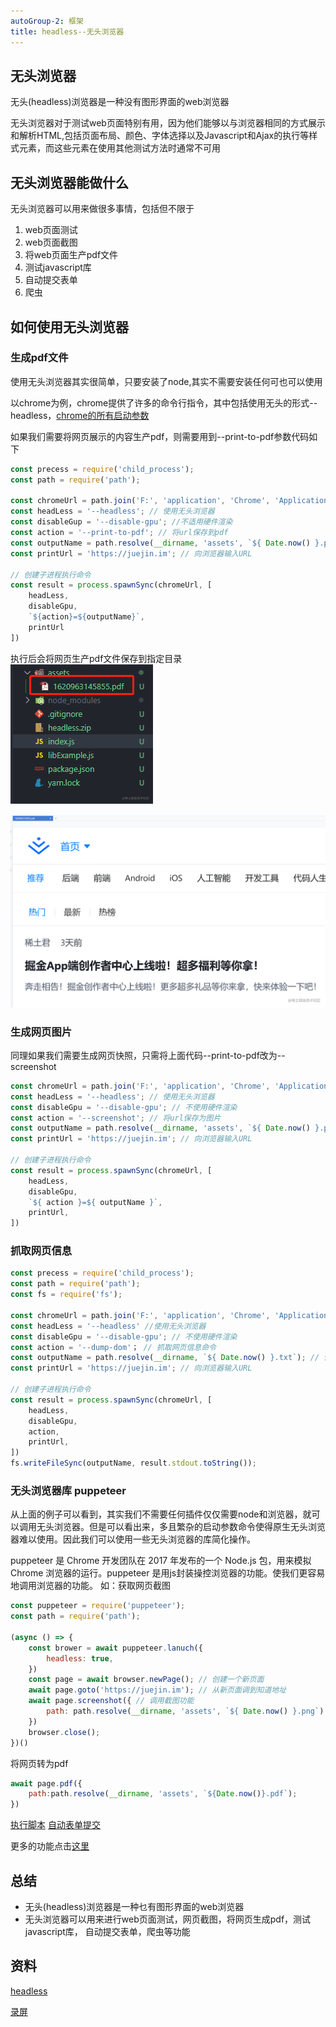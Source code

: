 ```yaml
---
autoGroup-2: 框架
title: headless--无头浏览器
---
```

## 无头浏览器
无头(headless)浏览器是一种没有图形界面的web浏览器

无头浏览器对于测试web页面特别有用，因为他们能够以与浏览器相同的方式展示和解析HTML,包括页面布局、颜色、字体选择以及Javascript和Ajax的执行等样式元素，而这些元素在使用其他测试方法时通常不可用

## 无头浏览器能做什么
无头浏览器可以用来做很多事情，包括但不限于
1. web页面测试
2. web页面截图
3. 将web页面生产pdf文件
4. 测试javascript库
5. 自动提交表单
6. 爬虫

## 如何使用无头浏览器
### 生成pdf文件
使用无头浏览器其实很简单，只要安装了node,其实不需要安装任何可也可以使用

以chrome为例，chrome提供了许多的命令行指令，其中包括使用无头的形式--headless，[chrome的所有启动参数](https://www.cnblogs.com/yikemogutou/p/12624113.html)

如果我们需要将网页展示的内容生产pdf，则需要用到--print-to-pdf参数代码如下
```js
const precess = require('child_process');
const path = require('path');

const chromeUrl = path.join('F:', 'application', 'Chrome', 'Application', 'chrome'); // 浏览器路径
const headLess = '--headless'; // 使用无头浏览器
const disableGup = '--disable-gpu'; //不适用硬件渲染
const action = '--print-to-pdf'; // 将url保存到pdf
const outputName = path.resolve(__dirname, 'assets', `${ Date.now() }.pdf`); // 保存文件路径
const printUrl = 'https://juejin.im'; // 向浏览器输入URL

// 创建子进程执行命令
const result = process.spawnSync(chromeUrl, [
    headLess,
    disableGpu,
    `${action}=${outputName}`,
    printUrl
])
```
执行后会将网页生产pdf文件保存到指定目录
![code](./images/68747470733a2f2f70362d6a75656a696e2e62797465696d672e636f6d2f746f732d636e2d692d6b3375316662706663702f37373131613264313436643534343435386137366566386463346533366366657e74706c762d6b3375316662706663.png)

![pdf](./images/68747470733a2f2f70312d6a75656a696e2e62797465696d672e636f6d2f746f732d636e2d692d6b3375316662706663702f66643362393936346438623734316333396636373763663737303166636565327e74706c762d6b3375316662706663702d77.png)

### 生成网页图片
同理如果我们需要生成网页快照，只需将上面代码--print-to-pdf改为--screenshot
```js
const chromeUrl = path.join('F:', 'application', 'Chrome', 'Application', 'chrome'); // 浏览器路径
const headLess = '--headless'; // 使用无头浏览器
const disableGpu = '--disable-gpu'; // 不使用硬件渲染
const action = '--screenshot'; // 将url保存为图片
const outputName = path.resolve(__dirname, 'assets', `${ Date.now() }.png`); // 保存文件路径
const printUrl = 'https://juejin.im'; // 向浏览器输入URL

// 创建子进程执行命令
const result = process.spawnSync(chromeUrl, [
    headLess,
    disableGpu,
    `${ action }=${ outputName }`,
    printUrl,
])
```
### 抓取网页信息
```js
const precess = require('child_process');
const path = require('path');
const fs = require('fs');

const chromeUrl = path.join('F:', 'application', 'Chrome', 'Application', 'chrome'); // 浏览器路径
const headLess = '--headless' //使用无头浏览器
const disableGpu = '--disable-gpu'; // 不使用硬件渲染
const action = '--dump-dom'； // 抓取网页信息命令
const outputName = path.resolve(__dirname, `${ Date.now() }.txt`); // 保存地址
const printUrl = 'https://juejin.im'; // 向浏览器输入URL

// 创建子进程执行命令
const result = process.spawnSync(chromeUrl, [
    headLess,
    disableGpu,
    action,
    printUrl,
])
fs.writeFileSync(outputName, result.stdout.toString());
```
### 无头浏览器库 puppeteer
从上面的例子可以看到，其实我们不需要任何插件仅仅需要node和浏览器，就可以调用无头浏览器。但是可以看出来，多且繁杂的启动参数命令使得原生无头浏览器难以使用。因此我们可以使用一些无头浏览器的库简化操作。

puppeteer 是 Chrome 开发团队在 2017 年发布的一个 Node.js 包，用来模拟 Chrome 浏览器的运行。puppeteer 是用js封装操控浏览器的功能。使我们更容易地调用浏览器的功能。
如：获取网页截图
```js
const puppeteer = require('puppeteer');
const path = require('path');

(async () => {
    const brower = await puppeteer.lanuch({
        headless: true,
    })
    const page = await browser.newPage(); // 创建一个新页面
    await page.goto('https://juejin.im'); // 从新页面调到知道地址
    await page.screenshot({ // 调用截图功能
        path: path.resolve(__dirname, 'assets', `${ Date.now() }.png`)
    })
    browser.close();
})()
```
将网页转为pdf
```js
await page.pdf({
    path:path.resolve(__dirname, 'assets', `${Date.now()}.pdf`);
})
```
[执行脚本](https://juejin.cn/post/6844903504276881422#heading-6)
[自动表单提交](https://juejin.cn/post/6844903504276881422#heading-7)

更多的功能点击[这里](https://www.npmjs.com/package/puppeteer)

## 总结
- 无头(headless)浏览器是一种乜有图形界面的web浏览器
- 无头浏览器可以用来进行web页面测试，网页截图，将网页生成pdf，测试javascript库， 自动提交表单，爬虫等功能

## 资料
[headless](https://github.com/IchliebedichZhu/articles/tree/master/node/headless)

[录屏](/front-end/JavaScript/video-1.html#录屏)